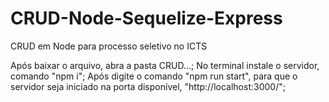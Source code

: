 # CRUD-Node-Sequelize-Express
CRUD em Node para processo seletivo no ICTS

Após baixar o arquivo, abra a pasta CRUD...;
No terminal instale o servidor, comando "npm i";
Após digite o comando "npm run start", para que o servidor seja iniciado na porta disponível, "http://localhost:3000/";
